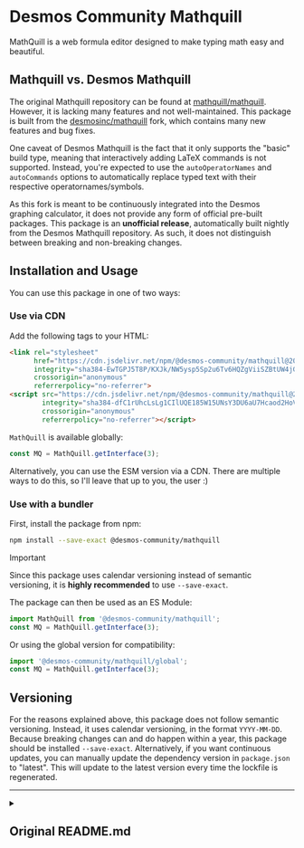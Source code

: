 # Desmos Community Mathquill

MathQuill is a web formula editor designed to make typing math easy and beautiful.

## Mathquill vs. Desmos Mathquill

The original Mathquill repository can be found at [mathquill/mathquill](https://github.com/mathquill/mathquill). However, it is lacking many features and not well-maintained. This package is built from the [desmosinc/mathquill](https://github.com/desmosinc/mathquill) fork, which contains many new features and bug fixes.

One caveat of Desmos Mathquill is the fact that it only supports the "basic" build type, meaning that interactively adding LaTeX commands is not supported. Instead, you're expected to use the `autoOperatorNames` and `autoCommands` options to automatically replace typed text with their respective operatornames/symbols.

As this fork is meant to be continuously integrated into the Desmos graphing calculator, it does not provide any form of official pre-built packages. This package is an **unofficial release**, automatically built nightly from the Desmos Mathquill repository. As such, it does not distinguish between breaking and non-breaking changes.

## Installation and Usage
You can use this package in one of two ways:

### Use via CDN

Add the following tags to your HTML:

```html
<link rel="stylesheet"
      href="https://cdn.jsdelivr.net/npm/@desmos-community/mathquill@2025.9.21-experimental/dist/style.css"
      integrity="sha384-EwTGPJ5T8P/KXJk/NW5ysp5Sp2u6Tv6HQZgViiSZBtUW4jGQW0JHIjLjAdD9qHMu"
      crossorigin="anonymous"
      referrerpolicy="no-referrer">
<script src="https://cdn.jsdelivr.net/npm/@desmos-community/mathquill@2025.9.21-experimental/dist/index.global.js"
        integrity="sha384-dfC1rUhcLsLg1CIlUQE185W15UNsY3DU6aU7Hcaod2HoVSJplcW7oS4Ev5vTEK/V"
        crossorigin="anonymous"
        referrerpolicy="no-referrer"></script>
```

`MathQuill` is available globally:

```js
const MQ = MathQuill.getInterface(3);
```

Alternatively, you can use the ESM version via a CDN. There are multiple ways to do this, so I'll leave that up to you, the user :)

### Use with a bundler

First, install the package from npm:

```bash
npm install --save-exact @desmos-community/mathquill
```

> [!IMPORTANT]
> Since this package uses calendar versioning instead of semantic versioning, it is **highly recommended** to use `--save-exact`.

The package can then be used as an ES Module:

```ts
import MathQuill from '@desmos-community/mathquill';
const MQ = MathQuill.getInterface(3);
```

Or using the global version for compatibility:

```ts
import '@desmos-community/mathquill/global';
const MQ = MathQuill.getInterface(3);
```

## Versioning

For the reasons explained above, this package does not follow semantic versioning. Instead, it uses calendar versioning, in the format `YYYY-MM-DD`. Because breaking changes can and do happen within a year, this package should be installed `--save-exact`. Alternatively, if you want continuous updates, you can manually update the dependency version in `package.json` to "latest". This will update to the latest version every time the lockfile is regenerated.

---

<details>

<summary>

## Original README.md

</summary>

# [MathQuill](http://mathquill.com)

by [Han](http://github.com/laughinghan), [Jeanine](http://github.com/jneen), and [Mary](http://github.com/stufflebear) (<maintainers@mathquill.com>) [<img alt="slackin.mathquill.com" src="http://slackin.mathquill.com/badge.svg" align="top">](http://slackin.mathquill.com)

MathQuill is a web formula editor designed to make typing math easy and beautiful.

[<img alt="homepage demo" src="https://cloud.githubusercontent.com/assets/225809/15163580/1bc048c4-16be-11e6-98a6-de467d00cff1.gif" width="260">](http://mathquill.com)

The MathQuill project is supported by its [partners](http://mathquill.com/partners.html). We hold ourselves to a compassionate [Code of Conduct](http://docs.mathquill.com/en/latest/Code_of_Conduct/).

MathQuill is resuming active development and we're committed to getting things running smoothly. Find a dusty corner? [Let us know in Slack.](http://slackin.mathquill.com) (Prefer IRC? We're `#mathquill` on Freenode.)

## Getting Started

MathQuill has a simple interface. This brief example creates a MathQuill element and renders, then reads a given input:

```javascript
var htmlElement = document.getElementById('some_id');
var config = {
  handlers: { edit: function(){ ... } },
  restrictMismatchedBrackets: true
};
var mathField = MQ.MathField(htmlElement, config);

mathField.latex('2^{\\frac{3}{2}}'); // Renders the given LaTeX in the MathQuill field
mathField.latex(); // => '2^{\\frac{3}{2}}'
```

Check out our [Getting Started Guide](http://docs.mathquill.com/en/latest/Getting_Started/) for setup instructions and basic MathQuill usage.

## Docs

Most documentation for MathQuill is located on [ReadTheDocs](http://docs.mathquill.com/en/latest/).

Some older documentation still exists on the [Wiki](https://github.com/mathquill/mathquill/wiki).

## Open-Source License

The Source Code Form of MathQuill is subject to the terms of the Mozilla Public
License, v. 2.0: [http://mozilla.org/MPL/2.0/](http://mozilla.org/MPL/2.0/)

The quick-and-dirty is you can do whatever if modifications to MathQuill are in
public GitHub forks. (Other ways to publicize modifications are also fine, as
are private use modifications. See also: [MPL 2.0 FAQ](https://www.mozilla.org/en-US/MPL/2.0/FAQ/))

</details>